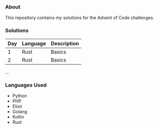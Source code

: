 ### About

This repository contains my solutions for the Advent of Code challenges.


### Solutions

| Day | Language | Description |
|-----|----------|-------------|
| 1   |  Rust    | Basics      |
| 2   |  Rust    | Basics      |
...


### Languages Used

- Python
- PHP
- Elixir
- Golang
- Kotlin
- Rust

